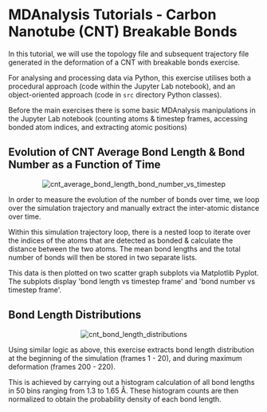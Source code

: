 # MDAnalysis Tutorials - Carbon Nanotube (CNT) Breakable Bonds

In this tutorial, we will use the topology file and subsequent trajectory file generated in the deformation of a CNT with breakable bonds exercise.

For analysing and processing data via Python, this exercise utilises both a procedural approach (code within the Jupyter Lab notebook), and an object-oriented approach (code in `src` directory Python classes).

Before the main exercises there is some basic MDAnalysis manipulations in the Jupyter Lab notebook (counting atoms & timestep frames, accessing bonded atom indices, and extracting atomic positions)

## Evolution of CNT Average Bond Length & Bond Number as a Function of Time
<p align="center">
  <img src="https://github.com/c-vandenberg/lammps-tutorials/assets/60201356/bd03ad37-523d-41d9-8dc5-cd9d3c060891" alt="cnt_average_bond_length_bond_number_vs_timestep" width="" />
</p>

In order to measure the evolution of the number of bonds over time, we loop over the simulation trajectory and manually extract the inter-atomic distance over time.

Within this simulation trajectory loop, there is a nested loop to iterate over the indices of the atoms that are detected as bonded & calculate the distance between the two atoms. The mean bond lengths and the total number of bonds will then be stored in two separate lists.

This data is then plotted on two scatter graph subplots via Matplotlib Pyplot. The subplots display 'bond length vs timestep frame' and 'bond number vs timestep frame'.

## Bond Length Distributions
<p align="center">
  <img src="https://github.com/c-vandenberg/lammps-tutorials/assets/60201356/f061e4e7-9d28-4fb7-b29b-ca5f485940a6" alt="cnt_bond_length_distributions" width="" />
</p>

Using similar logic as above, this exercise extracts bond length distribution at the beginning of the simulation (frames 1 - 20), and during maximum deformation (frames 200 - 220).

This is achieved by carrying out a histogram calculation of all bond lengths in 50 bins ranging from 1.3 to 1.65 Å. These histogram counts are then normalized to obtain the probability density of each bond length.

